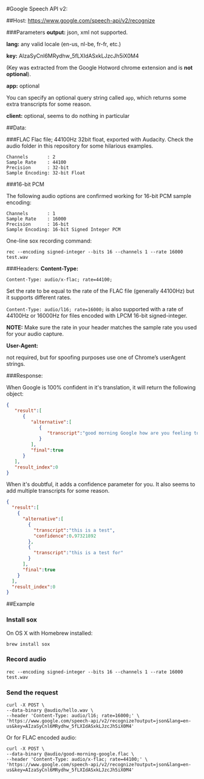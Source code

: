 #Google Speech API v2:

##Host:
https://www.google.com/speech-api/v2/recognize

###Parameters
**output:** json, xml not supported.

**lang:** any valid locale (en-us, nl-be, fr-fr, etc.)

**key:** AIzaSyCnl6MRydhw_5fLXIdASxkLJzcJh5iX0M4

(Key was extracted from the Google Hotword chrome extension and is **not optional**).

**app:** optional

You can specify an optional query string called ```app```, which returns some extra transcripts for some reason.

**client:** optional, seems to do nothing in particular

##Data:

###FLAC
Flac file; 44100Hz 32bit float, exported with Audacity. Check the audio folder in this repository for some hilarious examples.

```
Channels       : 2
Sample Rate    : 44100
Precision      : 32-bit
Sample Encoding: 32-bit Float
```

###16-bit PCM

The following audio options are confirmed working for 16-bit PCM sample encoding:

```
Channels       : 1
Sample Rate    : 16000
Precision      : 16-bit
Sample Encoding: 16-bit Signed Integer PCM
```

One-line sox recording command:

`rec --encoding signed-integer --bits 16 --channels 1 --rate 16000 test.wav`

###Headers:
**Content-Type:**

```Content-Type: audio/x-flac; rate=44100;```

Set the rate to be equal to the rate of the FLAC file (generally 44100Hz) but it supports different rates.

```Content-Type: audio/l16; rate=16000;``` is also supported with a rate of 44100Hz or 16000Hz for files encoded with LPCM 16-bit signed-integer.

**NOTE:** Make sure the rate in your header matches the sample rate you used for your audio capture.

**User-Agent:**

not required, but for spoofing purposes use one of Chrome’s userAgent strings.

###Response:

When Google is 100% confident in it's translation, it will return the following object:

```JSON
{
   "result":[
      {
         "alternative":[
            {
               "transcript":"good morning Google how are you feeling today"
            }
         ],
         "final":true
      }
   ],
   "result_index":0
}
```

When it's doubtful, it adds a confidence parameter for you. It also seems to add multiple transcripts for some reason.

```JSON
{
  "result":[
    {
      "alternative":[
        {
          "transcript":"this is a test",
          "confidence":0.97321892
        },
        {
          "transcript":"this is a test for"
        }
      ],
      "final":true
    }
  ],
  "result_index":0
}
```

##Example

### Install sox

On OS X with Homebrew installed:

`brew install sox`

### Record audio

`rec --encoding signed-integer --bits 16 --channels 1 --rate 16000 test.wav`

### Send the request

```
curl -X POST \
--data-binary @audio/hello.wav \
--header 'Content-Type: audio/l16; rate=16000;' \
'https://www.google.com/speech-api/v2/recognize?output=json&lang=en-us&key=AIzaSyCnl6MRydhw_5fLXIdASxkLJzcJh5iX0M4'
```

Or for FLAC encoded audio:

```
curl -X POST \
--data-binary @audio/good-morning-google.flac \
--header 'Content-Type: audio/x-flac; rate=44100;' \
'https://www.google.com/speech-api/v2/recognize?output=json&lang=en-us&key=AIzaSyCnl6MRydhw_5fLXIdASxkLJzcJh5iX0M4'
```
